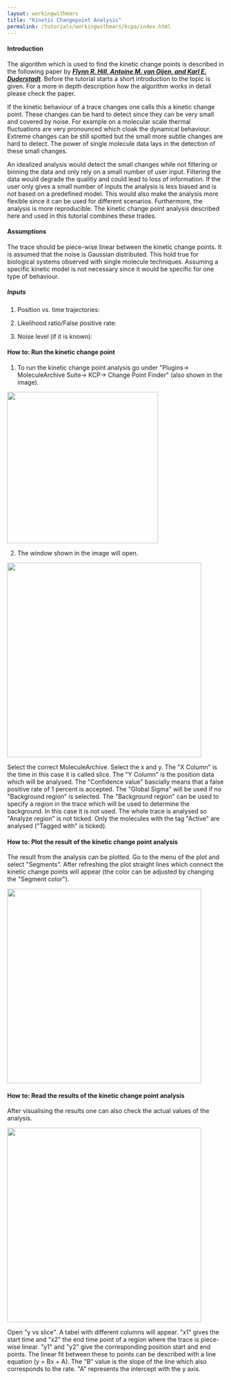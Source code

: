 ```yaml
---
layout: workingwithmars
title: "Kinetic Changepoint Analysis"
permalink: /tutorials/workingwithmars/kcpa/index.html
---
```


#### Introduction
The algorithm which is used to find the kinetic change points is described in the following paper by ***[Flynn R. Hill, Antoine M. van Oijen, and   Karl E. Duderstadt]( https://doi.org/10.1063/1.5009387)***. Before the tutorial starts a short introduction to the topic is given. For a more in depth description how the algorithm works in detail please check the paper.

If the kinetic behaviour of a trace changes one calls this a kinetic change point. These changes can be hard to detect since they can be very small
and covered by noise. For example on a molecular scale thermal fluctuations are very pronounced which cloak the dynamical behaviour. Extreme changes can be still spotted but the small more subtle changes are hard to detect. The power of single molecule data lays in the detection of these small changes.

An idealized analysis would detect the small changes while not filtering or binning the data and only rely on a small number of user input. Filtering the data would degrade the qualitiy and could lead to loss of information. If the user only gives a small number of inputs the analysis is less biased and is not based on a predefined model. This would also make the analysis more flexible since it can be used for different scenarios. Furthermore, the analysis is more reproducible. The kinetic change point analysis described here and used in this tutorial combines these trades.

#### Assumptions
The trace should be piece-wise linear between the kinetic change points. It is assumed that the noise is Gaussian distributed. This hold true for biological systems observed with single molecule techniques. Assuming a specific kinetic model is not necessary since it would be specific for one type of behaviour.

##### Inputs
1. Position vs. time trajectories:

2. Likelihood ratio/False positive rate:

3. Noise level (if it is known):

#### How to: Run the kinetic change point
1. To run the kinetic change point analysis go under "Plugins-> MoleculeArchive Suite-> KCP-> Change Point Finder" (also shown in the image).

<img src='{{site.baseurl}}/tutorials/img/kcpa/img1.png' width='350' />

2. The window shown in the image will open.
<img src='{{site.baseurl}}/tutorials/img/kcpa/img2.png' width='450' />

Select the correct MoleculeArchive. Select the x and y. The "X Column" is the time in this case it is called slice. The "Y Column" is the position data which will be analysed. The "Confidence value" bascially means that a false positive rate of 1 percent is accepted. The "Global Sigma" will be used if no "Background region" is selected. The "Background region" can be used to specify a region in the trace which will be used to determine the background. In this case it is not used. The whole trace is analysed so "Analyze region" is not ticked. Only the molecules with the tag "Active" are analysed ("Tagged with" is ticked).

#### How to: Plot the result of the kinetic change point analysis
The result from the analysis can be plotted. Go to the menu of the plot and select "Segments". After refreshing the plot straight lines which connect the kinetic change points will appear (the color can be adjusted by changing the "Segment color").


<img src='{{site.baseurl}}/tutorials/img/kcpa/img3.png' width='450' />

#### How to: Read the results of the kinetic change point analysis
After visualising the results one can also check the actual values of the analysis.

<img src='{{site.baseurl}}/tutorials/img/kcpa/img4.png' width='450' />

Open "y vs slice". A tabel with different columns will appear. "x1" gives the start time and "x2" the end time point of a region where the trace is piece-wise linear. "y1" and "y2" give the corresponding position start and end points. The linear fit between these to points can be described with a line equation (y = Bx + A). The "B" value is the slope of the line which also corresponds to the rate. "A" represents the intercept with the y axis.
